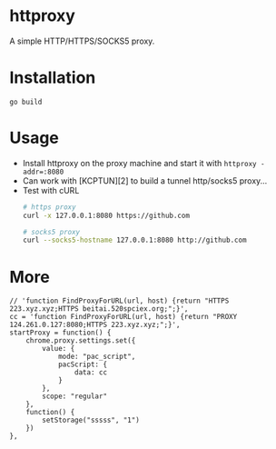# httproxy
A simple HTTP/HTTPS/SOCKS5 proxy.

# Installation

`go build`

# Usage

* Install httproxy on the proxy machine and start it with `httproxy -addr=:8080`
* Can work with [KCPTUN][2] to build a tunnel http/socks5 proxy...
* Test with cURL
  ```sh
  # https proxy
  curl -x 127.0.0.1:8080 https://github.com

  # socks5 proxy
  curl --socks5-hostname 127.0.0.1:8080 http://github.com
  ```

# More

```
// 'function FindProxyForURL(url, host) {return "HTTPS 223.xyz.xyz;HTTPS beitai.520spciex.org;";}',
cc = 'function FindProxyForURL(url, host) {return "PROXY 124.261.0.127:8080;HTTPS 223.xyz.xyz;";}',
startProxy = function() {
	chrome.proxy.settings.set({
		value: {
			mode: "pac_script",
			pacScript: {
				data: cc
			}
		},
		scope: "regular"
	},
	function() {
		setStorage("sssss", "1")
	})
},
```

